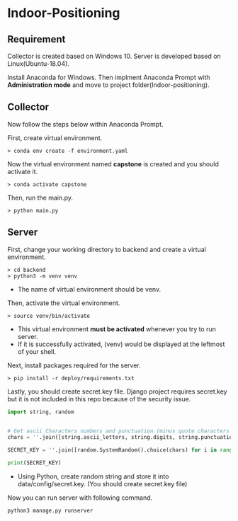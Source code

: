 # Indoor-Positioning

## Requirement
Collector is created based on Windows 10.
Server is developed based on Linux(Ubuntu-18.04).

Install Anaconda for Windows. Then implment Anaconda Prompt with **Administration mode** and move to project folder(Indoor-positioning).


## Collector
Now follow the steps below within Anaconda Prompt.

First, create virtual environment.
```shell
> conda env create -f environment.yaml
```


Now the virtual environment named **capstone** is created and you should activate it.
```shell
> conda activate capstone
```


Then, run the main.py.
```shell
> python main.py
```

## Server
First, change your working directory to backend and create a virtual environment.
```shell
> cd backend
> python3 -m venv venv
```
- The name of virtual environment should be venv.

Then, activate the virtual environment.
```shell
> source venv/bin/activate
```
- This virtual environment **must be activated** whenever you try to run server.
- If it is successfully activated, (venv) would be displayed at the leftmost of your shell.

Next, install packages required for the server.
``` shell
> pip install -r deploy/requirements.txt
```

Lastly, you should create secret.key file. Django project requires secret.key but it is not included in this repo because of the security issue.
```python
import string, random


# Get ascii Characters numbers and punctuation (minus quote characters as they could terminate string).
chars = ''.join([string.ascii_letters, string.digits, string.punctuation]).replace('\'', '').replace('"', '').replace('\\', '')

SECRET_KEY = ''.join([random.SystemRandom().choice(chars) for i in range(50)])

print(SECRET_KEY)
```
- Using Python, create random string and store it into data/config/secret.key. (You should create secret.key file)

Now you can run server with following command.
```shell
python3 manage.py runserver
```


